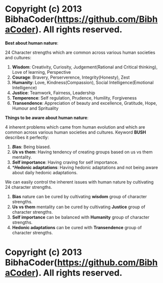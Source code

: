 # Copyright (c) 2013 BibhaCoder(https://github.com/BibhaCoder). All rights reserved.

**Best about human nature**:

24 Character strengths which are common across various human societies and cultures:

1) **Wisdom**: Creativity, Curiosity, Judgement(Rational and Critical thinking), Love of learning, Perspective
2) **Courage**: Bravery, Perserverence, Integrity(Honesty), Zest
3) **Humanity**: Love, Kindness(Compassion), Social Intelligence(Emotional Intelligence)
4) **Justice**: Teamwork, Fairness, Leadership
5) **Temperence**: Self regulation, Prudence, Humility, Forgiveness
6) **Transendence**: Appreciation of beauty and excellence, Gratitude, Hope, Humour and Sprituality

**Things to be aware about human nature**:

4 inherent problems which came from human evolution and which are common across various human societies and cultures. Keyword **BUSH** describes it perfectly:

1) ***B*ias**: Being biased.
2) ***U*s vs them**: Having tendency of creating groups based on us vs them mentality.
3) ***S*elf importance**: Having craving for self importance.
4) ****H*edonic adaptations**: Having hedonic adaptations and not being aware about daily hedonic adaptations.

We can easily control the inherent issues with human nature by cultivating 24 character strengths.

1) **Bias** nature can be cured by cultivating **wisdom** group of character strengths.
2) **Us vs them** mentality can be cured by cultivating **Justice** group of character strengths.
3) **Self importance** can be balanced with **Humanity** group of character strengths.
4) **Hedonic adaptations** can be cured with **Transendence** group of character strengths.

# Copyright (c) 2013 BibhaCoder(https://github.com/BibhaCoder). All rights reserved.
